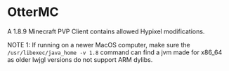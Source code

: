 # OtterMC
 A 1.8.9 Minecraft PVP Client contains allowed Hypixel modifications.

NOTE 1: If running on a newer MacOS computer, make sure the `/usr/libexec/java_home -v 1.8` command can find a jvm made for x86_64 as older lwjgl versions do not support ARM dylibs.
